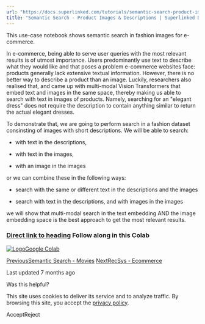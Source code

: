 ```yaml
---
url: "https://docs.superlinked.com/tutorials/semantic-search-product-images-descriptions"
title: "Semantic Search - Product Images & Descriptions | Superlinked Docs"
---
```


This use-case notebook shows semantic search in fashion images for e-commerce.

In e-commerce, being able to serve user queries with the most relevant results is of utmost importance. Users predominantly use text to describe what they would like and that poses a problem e-commerce websites face: products generally lack extensive textual information. However, there is no better way to describe a product than an image. Luckily, researchers also realised that, and came up with multi-modal Vision Transformers that embed text and images in the same space, thereby making us able to search with text in images of products. Namely, searching for an "elegant dress" does not require the description to contain anything similar to return the actual elegant dresses.

To demonstrate that, we are going to perform search in a fashion dataset consinsting of images with short descriptions. We will be able to search:

- with text in the descriptions,

- with text in the images,

- with an image in the images


or we can combine these in the following ways:

- search with the same or different text in the descriptions and the images

- search with text in the descriptions, and with images in the images


we will show that multi-modal search in the text embedding AND the image embedding space is the best approach to get the most relevant results.

### [Direct link to heading](https://docs.superlinked.com/tutorials/semantic-search-product-images-descriptions\#follow-along-in-this-colab)    Follow along in this Colab

[![Logo](https://docs.superlinked.com/~gitbook/image?url=https%3A%2F%2Fssl.gstatic.com%2Fcolaboratory-static%2Fcommon%2F653a3dce72ffd5a401f2844866adbce8%2Fimg%2Ffavicon.ico&width=20&dpr=4&quality=100&sign=49ce952d&sv=2)Google Colab](https://colab.research.google.com/github/superlinked/superlinked/blob/main/notebook/image_search_e_commerce.ipynb)

[PreviousSemantic Search - Movies](https://docs.superlinked.com/tutorials/semantic-search-movies) [NextRecSys - Ecommerce](https://docs.superlinked.com/tutorials/recsys-ecomm)

Last updated 7 months ago

Was this helpful?

This site uses cookies to deliver its service and to analyze traffic. By browsing this site, you accept the [privacy policy](https://superlinked.com/policies/privacy-policy).

AcceptReject